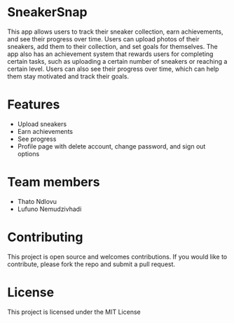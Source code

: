 # SneakerSnap
 This app allows users to track their sneaker collection, earn achievements, and see their progress over time. Users can upload photos of their sneakers, add them to their collection, and set goals for themselves. The app also has an achievement system that rewards users for completing certain tasks, such as uploading a certain number of sneakers or reaching a certain level. Users can also see their progress over time, which can help them stay motivated and track their goals.

# Features
* Upload sneakers
* Earn achievements
* See progress
* Profile page with delete account, change password, and sign out options

# Team members
* Thato Ndlovu
* Lufuno Nemudzivhadi


# Contributing
This project is open source and welcomes contributions. If you would like to contribute, please fork the repo and submit a pull request.

# License
This project is licensed under the MIT License
